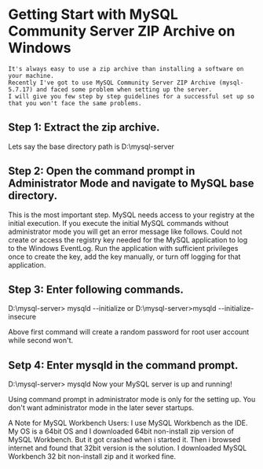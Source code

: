 # Getting Start with MySQL Community Server ZIP Archive on Windows
    It's always easy to use a zip archive than installing a software on your machine. 
    Recently I've got to use MySQL Community Server ZIP Archive (mysql-5.7.17) and faced some problem when setting up the server. 
    I will give you few step by step guidelines for a successful set up so that you won't face the same problems.

## **Step 1**: Extract the zip archive.
Lets say the base directory path is D:\mysql-server

## **Step 2**: Open the command prompt in Administrator Mode and navigate to MySQL base directory.
This is the most important step. MySQL needs access to your registry at the initial execution. If you execute the initial MySQL commands without administrator mode you will get an error message like follows.
Could not create or access the registry key needed for the MySQL application
to log to the Windows EventLog. Run the application with sufficient
privileges once to create the key, add the key manually, or turn off
logging for that application.

## **Step 3**: Enter following commands.
D:\mysql-server> mysqld --initialize
or
D:\mysql-server>mysqld --initialize-insecure

Above first command will create a random password for root user account while second won't.

## **Setp 4**: Enter mysqld in the command prompt.
D:\mysql-server> mysqld
Now your MySQL server is up and running!

Using command prompt in administrator mode is only for the setting up. You don't want administrator mode in the later sever startups.

A Note for MySQL Workbench Users:
I use MySQL Workbench as the IDE. My OS is a 64bit OS and I downloaded 64bit non-install zip version of MySQL Workbench. But it got crashed when i started it. Then i browsed internet and found that 32bit version is the solution. I downloaded MySQL Workbench 32 bit non-install zip and it worked fine.
